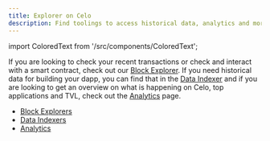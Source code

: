 ```yaml
---
title: Explorer on Celo
description: Find toolings to access historical data, analytics and more in this section.
---
```


import ColoredText from '/src/components/ColoredText';

If you are looking to check your recent transactions or check and interact with a smart contract, check out our <ColoredText>[Block Explorer](block-explorers.md)</ColoredText>.
If you need historical data for building your dapp, you can find that in the <ColoredText>[Data Indexer](../indexers/overview.md)</ColoredText> and if you are looking to get an overview on what is happening on Celo, top applications and TVL, check out the <ColoredText>[Analytics](analytics.md)</ColoredText> page.  

- [Block Explorers](block-explorers.md)
- [Data Indexers](../indexers/overview.md)
- [Analytics](analytics.md)

